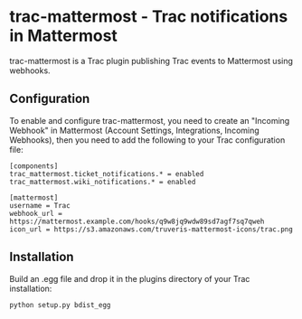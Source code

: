 # trac-mattermost - Trac notifications in Mattermost

trac-mattermost is a Trac plugin publishing Trac events to Mattermost using
webhooks.

## Configuration
To enable and configure trac-mattermost, you need to create an "Incoming
Webhook" in Mattermost (Account Settings, Integrations, Incoming Webhooks),
then you need to add the following to your Trac configuration file:

    [components]
    trac_mattermost.ticket_notifications.* = enabled
    trac_mattermost.wiki_notifications.* = enabled

    [mattermost]
    username = Trac
    webhook_url = https://mattermost.example.com/hooks/q9w8jq9wdw89sd7agf7sq7qweh
    icon_url = https://s3.amazonaws.com/truveris-mattermost-icons/trac.png

## Installation
Build an .egg file and drop it in the plugins directory of your Trac
installation:

    python setup.py bdist_egg
